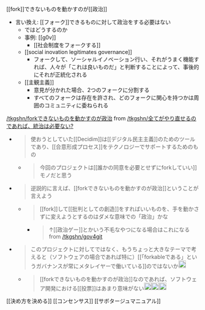 
[[fork]]できないものを動かすのが[[政治]]
- 言い換え: [[フォーク]]できるものに対して政治をする必要はない
    - ではどうするのか
    - 事例: [[g0v]]
        - [[社会制度をフォークする]]
    - [[social inovation legitimates governance]]
        - フォークして、ソーシャルイノベーション行い、それがうまく機能すれば、人々が「これは良いものだ」と判断することによって、事後的にそれが正統化される
    - [[主観主義]]
        - 意見が分かれた場合、2つのフォークに分割する
        - すべてのフォークは存在を許され、どのフォークに関心を持つかは周囲のコミュニティに委ねられる

[/tkgshn/forkできないものを動かすのが政治](https://scrapbox.io/tkgshn/forkできないものを動かすのが政治)
from [/tkgshn/全てがやり直せるのであれば、統治は必要ない?](https://scrapbox.io/tkgshn/全てがやり直せるのであれば、統治は必要ない?)
- > 使おうとしていた[[Decidim]]は[[デジタル民主主義]]のためのツールであり、[[合意形成プロセス]]をテクノロジーでサポートするためのもの
    - > 今回のプロジェクトは[[誰かの同意を必要とせずにforkしていい]]モノだと思う
- > 逆説的に言えば、[[forkできないものを動かすのが政治]]ということが言えよう
    - > [[fork]]して[[批判としての創造]]をすればいいものを、手を動かさずに変えようとするのはダメな意味での「政治」かな
        - > ↑[[政治ゲー]]とかいう不毛なやつになる場合はこれになる
from [/tkgshn/gov4git](https://scrapbox.io/tkgshn/gov4git)
- > このプロジェクトに対してではなく、もうちょっと大きなテーマで考えると（ソフトウェアの場合であれば特に）[[「forkableである」というガバナンスが常にメタレイヤーで働いている]]のではないか<img src='https://scrapbox.io/api/pages/tkgshn/tkgshn/icon' alt='/tkgshn/tkgshn.icon' height="19.5"/>
    - > [[forkできないものを動かすのが政治]]なのであれば、ソフトウェア開発における[[投票]]はあまり意味がない<img src='https://scrapbox.io/api/pages/tkgshn/tkgshn/icon' alt='/tkgshn/tkgshn.icon' height="19.5"/><img src='https://scrapbox.io/api/pages/tkgshn/tkgshn/icon' alt='/tkgshn/tkgshn.icon' height="19.5"/><img src='https://scrapbox.io/api/pages/tkgshn/tkgshn/icon' alt='/tkgshn/tkgshn.icon' height="19.5"/>


[[決め方を決める]]
[[コンセンサス]]
[[サボタージュマニュアル]]
